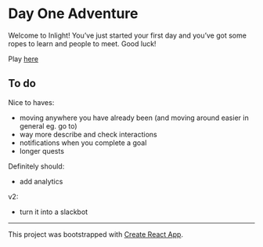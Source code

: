 # Day One Adventure

Welcome to Inlight! You’ve just started your first day and you’ve got some ropes to learn and people to meet. Good luck!

Play [here](https://gor.do/day-one-adventure/index.html)

## To do

Nice to haves:
 - moving anywhere you have already been (and moving around easier in general eg. go to)
 - way more describe and check interactions
 - notifications when you complete a goal
 - longer quests

Definitely should:
 - add analytics

v2:
 - turn it into a slackbot

-----

This project was bootstrapped with [Create React App](https://github.com/facebookincubator/create-react-app).
